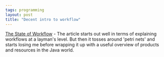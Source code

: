 ```yaml
---
tags: programming
layout: post
title: "Decent intro to workflow"
---
```




<a href="http://www.theserverside.com/articles/article.tss?l=Workflow">The State of Workflow</a> - The article starts out well in terms of explaining workflows at a layman's level. But then it tosses around 'petri nets' and starts losing me before wrapping it up with a useful overview of products and resources in the Java world.


